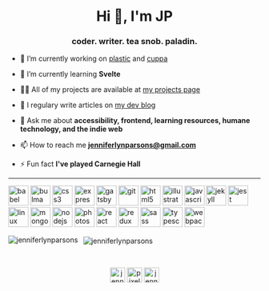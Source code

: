 <h1 align="center">Hi 👋, I'm JP</h1>
<h3 align="center">coder. writer. tea snob. paladin.</h3>

- 🔭 I’m currently working on [plastic](https://github.com/jenniferlynparsons/plastic) and [cuppa](https://github.com/jenniferlynparsons/cuppa)

- 🌱 I’m currently learning **Svelte**

- 👨‍💻 All of my projects are available at [my projects page](https://aquantityofstuff.com/projects/)

- 📝 I regulary write articles on [my dev blog](https://aquantityofstuff.com/blog/)

- 💬 Ask me about **accessibility, frontend, learning resources, humane technology, and the indie web**

- 📫 How to reach me **jenniferlynparsons@gmail.com**

- ⚡ Fun fact **I've played Carnegie Hall**

<hr />

<p align="left"><img src="https://www.vectorlogo.zone/logos/babeljs/babeljs-icon.svg" alt="babel" width="40" height="40"/> <img src="https://raw.githubusercontent.com/gilbarbara/logos/804dc257b59e144eaca5bc6ffd16949752c6f789/logos/bulma.svg" alt="bulma" width="40" height="40"/> <img src="https://devicons.github.io/devicon/devicon.git/icons/css3/css3-original-wordmark.svg" alt="css3" width="40" height="40"/> <img src="https://devicons.github.io/devicon/devicon.git/icons/express/express-original-wordmark.svg" alt="express" width="40" height="40"/> <img src="https://www.vectorlogo.zone/logos/gatsbyjs/gatsbyjs-icon.svg" alt="gatsby" width="40" height="40"/> <img src="https://www.vectorlogo.zone/logos/git-scm/git-scm-icon.svg" alt="git" width="40" height="40"/> <img src="https://devicons.github.io/devicon/devicon.git/icons/html5/html5-original-wordmark.svg" alt="html5" width="40" height="40"/> <img src="https://www.vectorlogo.zone/logos/adobe_illustrator/adobe_illustrator-icon.svg" alt="illustrator" width="40" height="40"/> <img src="https://devicons.github.io/devicon/devicon.git/icons/javascript/javascript-original.svg" alt="javascript" width="40" height="40"/> <img src="https://www.vectorlogo.zone/logos/jekyllrb/jekyllrb-icon.svg" alt="jekyll" width="40" height="40"/> <img src="https://i.ibb.co/Yj6p14L/jest.png" alt="jest" width="40" height="40"/> <img src="https://devicons.github.io/devicon/devicon.git/icons/linux/linux-original.svg" alt="linux" width="40" height="40"/> <img src="https://devicons.github.io/devicon/devicon.git/icons/mongodb/mongodb-original-wordmark.svg" alt="mongodb" width="40" height="40"/> <img src="https://devicons.github.io/devicon/devicon.git/icons/nodejs/nodejs-original-wordmark.svg" alt="nodejs" width="40" height="40"/> <img src="https://devicons.github.io/devicon/devicon.git/icons/photoshop/photoshop-plain.svg" alt="photoshop" width="40" height="40"/> <img src="https://devicons.github.io/devicon/devicon.git/icons/react/react-original-wordmark.svg" alt="react" width="40" height="40"/> <img src="https://devicons.github.io/devicon/devicon.git/icons/redux/redux-original.svg" alt="redux" width="40" height="40"/> <img src="https://devicons.github.io/devicon/devicon.git/icons/sass/sass-original.svg" alt="sass" width="40" height="40"/> <img src="https://devicons.github.io/devicon/devicon.git/icons/typescript/typescript-original.svg" alt="typescript" width="40" height="40"/> <img src="https://devicons.github.io/devicon/devicon.git/icons/webpack/webpack-original.svg" alt="webpack" width="40" height="40"/></p>


<p><img align="left" src="https://github-readme-stats.vercel.app/api/top-langs/?username=jenniferlynparsons&layout=compact&hide=html" alt="jenniferlynparsons" /></p>

<p>&nbsp;&nbsp;<img align="center" src="https://github-readme-stats.vercel.app/api?username=jenniferlynparsons&show_icons=true" alt="jenniferlynparsons" /></p>

<br />
<p align="center">
<a href="https://dev.to/jenniferlynparsons" target="blank"><img align="center" src="https://cdn.jsdelivr.net/npm/simple-icons@3.0.1/icons/dev-dot-to.svg" alt="jenniferlynparsons" height="30" width="30" /></a>
<a href="https://twitter.com/pixelpaperyarn" target="blank"><img align="center" src="https://cdn.jsdelivr.net/npm/simple-icons@3.0.1/icons/twitter.svg" alt="pixelpaperyarn" height="30" width="30" /></a>
<a href="https://linkedin.com/in/jenniferlynparsons" target="blank"><img align="center" src="https://cdn.jsdelivr.net/npm/simple-icons@3.0.1/icons/linkedin.svg" alt="jenniferlynparsons" height="30" width="30" /></a>
</p>
